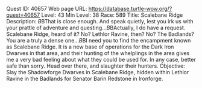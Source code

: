 Quest ID: 40657
Web page URL: https://database.turtle-wow.org/?quest=40657
Level: 43
Min Level: 38
Race: 589
Title: Scalebane Ridge
Description: <He throws up his hand to halt your approach.>$B$BThat is close enough. And speak quietly, lest you irk us with your prattle of adventure and questing...$B$BActually, I do have a request. Scalebane Ridge, heard of it? No? Lethlor Ravine, then? No? The Badlands? You are a truly a dense one...$B$BI need you to find the encampment known as Scalebane Ridge. It is a new base of operations for the Dark Iron Dwarves in that area, and their hunting of the whelplings in the area gives me a very bad feeling about what they could be used for. In any case, better safe than sorry. Head over there, and slaughter their hunters.
Objective: Slay the Shadowforge Dwarves in Scalebane Ridge, hidden within Lethlor Ravine in the Badlands for Senator Barin Redstone in Ironforge.
